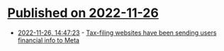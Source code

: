 # [Published on 2022-11-26](index.md)

* [2022-11-26, 14:47:23](https://news.ycombinator.com/item?id=33753058) - [Tax-filing websites have been sending users financial info to Meta](https://themarkup.org/pixel-hunt/2022/11/22/tax-filing-websites-have-been-sending-users-financial-information-to-facebook)
